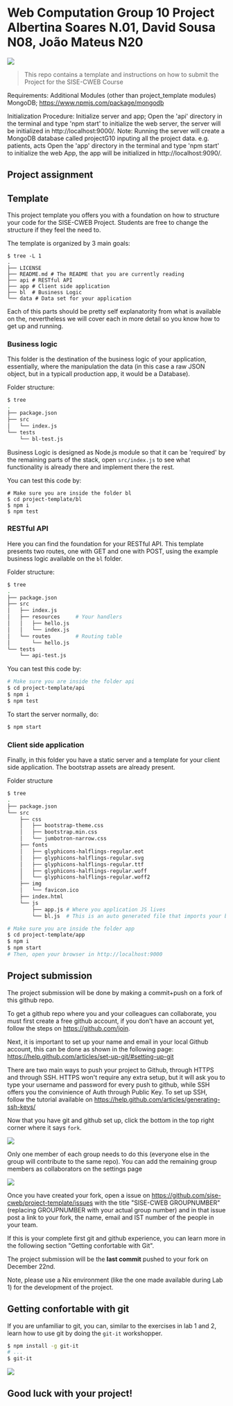 Web Computation Group 10 Project
Albertina Soares N.01, David Sousa N08, João Mateus N20
==========================

[![](https://img.shields.io/badge/TÉCNICO-LISBOA-blue.svg?style=flat-square)](http://tecnico.ulisboa.pt/)

> This repo contains a template and instructions on how to submit the Project for the SISE-CWEB Course

Requirements:
Additional Modules (other than project_template modules)
MongoDB; https://www.npmjs.com/package/mongodb

Initialization Procedure:
  Initialize server and app;
  Open the 'api' directory in the terminal and type 'npm start' to initialize the web server, the server will be initialized in http://localhost:9000/. 
    Note: Running the server will create a MongoDB database called projectG10 inputing all the project data. e.g. patients, acts
  Open the 'app' directory in the terminal and type 'npm start' to initialize the web App, the app will be initialized in http://localhost:9090/.

## Project assignment

## Template

This project template you offers you with a foundation on how to structure your code for the SISE-CWEB Project. Students are free to change the structure if they feel the need to.

The template is organized by 3 main goals:

```
$ tree -L 1
.
├── LICENSE
├── README.md # The README that you are currently reading
├── api # RESTful API
├── app # Client side application
├── bl  # Business Logic
└── data # Data set for your application
```

Each of this parts should be pretty self explanatority from what is available on the, nevertheless we will cover each in more detail so you know how to get up and running.

### Business logic

This folder is the destination of the business logic of your application, essentially, where the manipulation the data (in this case a raw JSON object, but in a typicall production app, it would be a Database).

Folder structure:

```bash
$ tree
.
├── package.json
├── src
│   └── index.js
└── tests
    └── bl-test.js
```

Business Logic is designed as Node.js module so that it can be 'required' by the remaining parts of the stack, open `src/index.js` to see what functionality is already there and implement there the rest.

You can test this code by:

```
# Make sure you are inside the folder bl
$ cd project-template/bl
$ npm i
$ npm test
```

### RESTful API

Here you can find the foundation for your RESTful API. This template presents two routes, one with GET and one with POST, using the example business logic available on the `bl` folder.

Folder structure:

```bash
$ tree
.
├── package.json
├── src
│   ├── index.js
│   ├── resources     # Your handlers
│   │   ├── hello.js
│   │   └── index.js
│   └── routes        # Routing table
│       └── hello.js
└── tests
    └── api-test.js
```

You can test this code by:

```bash
# Make sure you are inside the folder api
$ cd project-template/api
$ npm i
$ npm test
```

To start the server normally, do:

```bash
$ npm start
```

### Client side application

Finally, in this folder you have a static server and a template for your client side application. The bootstrap assets are already present.

Folder structure

```bash
$ tree
.
├── package.json
└── src
    ├── css
    │   ├── bootstrap-theme.css
    │   ├── bootstrap.min.css
    │   └── jumbotron-narrow.css
    ├── fonts
    │   ├── glyphicons-halflings-regular.eot
    │   ├── glyphicons-halflings-regular.svg
    │   ├── glyphicons-halflings-regular.ttf
    │   ├── glyphicons-halflings-regular.woff
    │   └── glyphicons-halflings-regular.woff2
    ├── img
    │   └── favicon.ico
    ├── index.html
    └── js
        ├── app.js # Where you application JS lives
        └── bl.js  # This is an auto generated file that imports your business logic code into this part of the project
```

```bash
# Make sure you are inside the folder app
$ cd project-template/app
$ npm i
$ npm start
# Then, open your browser in http://localhost:9000
```

## Project submission

The project submission will be done by making a commit+push on a fork of this github repo.

To get a github repo where you and your colleagues can collaborate, you must first create a free github account, if you don't have an account yet, follow the steps on https://github.com/join.

Next, it is important to set up your name and email in your local Github account, this can be done as shown in the following page: https://help.github.com/articles/set-up-git/#setting-up-git

There are two main ways to push your project to Github, through HTTPS and through SSH. HTTPS won't require any extra setup, but it will ask you to type your username and password for every push to github, while SSH offers you the convinience of Auth through Public Key. To set up SSH, follow the tutorial available on https://help.github.com/articles/generating-ssh-keys/

Now that you have git and github set up, click the bottom in the top right corner where it says `fork`.

![](/img/fork.png)

Only one member of each group needs to do this (everyone else in the group will contribute to the same repo). You can add the remaining group members as collaborators on the settings page

![](/img/collaborator.png)

Once you have created your fork, open a issue on https://github.com/sise-cweb/project-template/issues with the title "SISE-CWEB GROUPNUMBER" (replacing GROUPNUMBER with your actual group number) and in that issue post a link to your fork, the name, email and IST number of the people in your team.

If this is your complete first git and github experience, you can learn more in the following section "Getting confortable with Git".

The project submission will be the **last commit** pushed to your fork on December 22nd.

Note, please use a Nix environment (like the one made available during Lab 1) for the development of the project.

## Getting confortable with git

If you are unfamiliar to git, you can, similar to the exercises in lab 1 and 2, learn how to use git by doing the `git-it` workshopper.

```bash
$ npm install -g git-it
# ...
$ git-it
```

![](/img/gitit.png)

## Good luck with your project!
